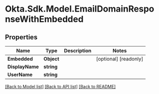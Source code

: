 # Okta.Sdk.Model.EmailDomainResponseWithEmbedded

## Properties

Name | Type | Description | Notes
------------ | ------------- | ------------- | -------------
**Embedded** | **Object** |  | [optional] [readonly] 
**DisplayName** | **string** |  | 
**UserName** | **string** |  | 

[[Back to Model list]](../README.md#documentation-for-models) [[Back to API list]](../README.md#documentation-for-api-endpoints) [[Back to README]](../README.md)

